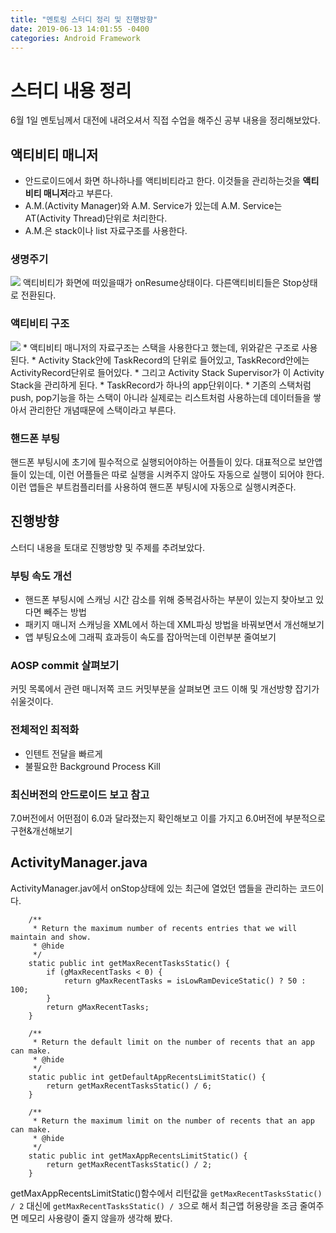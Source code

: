 ```yaml
---
title: "멘토링 스터디 정리 및 진행방향"
date: 2019-06-13 14:01:55 -0400
categories: Android Framework
---
```


스터디 내용 정리
=============
6월 1일 멘토님께서 대전에 내려오셔서 직접 수업을 해주신 공부 내용을 정리해보았다.


액티비티 매니저
-------------
* 안드로이드에서 화면 하나하나를 액티비티라고 한다. 이것들을 관리하는것을 **액티비티 매니저**라고 부른다.
* A.M.(Activity Manager)와 A.M. Service가 있는데 A.M. Service는 AT(Activity Thread)단위로 처리한다.
* A.M.은 stack이나 list 자료구조를 사용한다. 

### 생명주기
<img src="https://user-images.githubusercontent.com/48199401/59740310-aa3d1d80-92a2-11e9-899a-8162dc9b5d38.png">
액티비티가 화면에 떠있을때가 onResume상태이다. 다른액티비티들은 Stop상태로 전환된다.

### 액티비티 구조
<img src="https://user-images.githubusercontent.com/48199401/59740607-8c23ed00-92a3-11e9-8f3f-2bfe0e7532d7.png">
* 액티비티 매니저의 자료구조는 스택을 사용한다고 했는데, 위와같은 구조로 사용된다. 
* Activity Stack안에 TaskRecord의 단위로 들어있고, TaskRecord안에는 ActivityRecord단위로 들어있다.
* 그리고 Activity Stack Supervisor가 이 Activity Stack을 관리하게 된다.
* TaskRecord가 하나의 app단위이다.
* 기존의 스택처럼 push, pop기능을 하는 스택이 아니라 실제로는 리스트처럼 사용하는데 데이터들을 쌓아서 관리한단 개념때문에 스택이라고 부른다.

### 핸드폰 부팅
핸드폰 부팅시에 초기에 필수적으로 실행되어야하는 어플들이 있다. 대표적으로 보안앱들이 있는데, 
이런 어플들은 따로 실행을 시켜주지 않아도 자동으로 실행이 되어야 한다. 
이런 앱들은 부트컴플리터를 사용하여 핸드폰 부팅시에 자동으로 실행시켜준다.

진행방향
-------------
스터디 내용을 토대로 진행방향 및 주제를 추려보았다.

### 부팅 속도 개선
* 핸드폰 부팅시에 스캐닝 시간 감소를 위해 중복검사하는 부분이 있는지 찾아보고 있다면 빼주는 방법
* 패키지 매니저 스캐닝을 XML에서 하는데 XML파싱 방법을 바꿔보면서 개선해보기
* 앱 부팅요소에 그래픽 효과등이 속도를 잡아먹는데 이런부분 줄여보기

### AOSP commit 살펴보기
커밋 목록에서 관련 매니저쪽 코드 커밋부분을 살펴보면 코드 이해 및 개선방향 잡기가 쉬울것이다. 

### 전체적인 최적화
* 인텐트 전달을 빠르게
* 불필요한 Background Process Kill

### 최신버전의 안드로이드 보고 참고
7.0버전에서 어떤점이 6.0과 달라졌는지 확인해보고 이를 가지고 6.0버전에 부분적으로 구현&개선해보기

ActivityManager.java
-------------
ActivityManager.jav에서 onStop상태에 있는 최근에 열었던 앱들을 관리하는 코드이다. 
```
    /**
     * Return the maximum number of recents entries that we will maintain and show.
     * @hide
     */
    static public int getMaxRecentTasksStatic() {
        if (gMaxRecentTasks < 0) {
            return gMaxRecentTasks = isLowRamDeviceStatic() ? 50 : 100;
        }
        return gMaxRecentTasks;
    }

    /**
     * Return the default limit on the number of recents that an app can make.
     * @hide
     */
    static public int getDefaultAppRecentsLimitStatic() {
        return getMaxRecentTasksStatic() / 6;
    }

    /**
     * Return the maximum limit on the number of recents that an app can make.
     * @hide
     */
    static public int getMaxAppRecentsLimitStatic() {
        return getMaxRecentTasksStatic() / 2;
    }
```
getMaxAppRecentsLimitStatic()함수에서 리턴값을 ```getMaxRecentTasksStatic() / 2``` 대신에 ```getMaxRecentTasksStatic() / 3```으로 해서 
최근앱 허용량을 조금 줄여주면 메모리 사용량이 줄지 않을까 생각해 봤다. 
